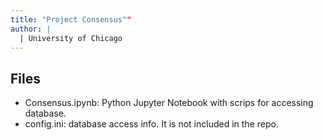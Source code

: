 ```yaml
---
title: "Project Consensus""
author: |
  | University of Chicago
---
```


## Files

- Consensus.ipynb: Python Jupyter Notebook with scrips for accessing database.
- config.ini: database access info. It is not included in the repo.
